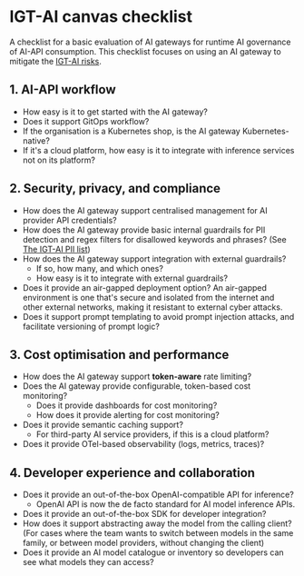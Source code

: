 # IGT-AI canvas checklist

A checklist for a basic evaluation of AI gateways for runtime AI governance of
AI-API consumption. This checklist focuses on using an AI gateway to mitigate
the [IGT-AI risks](risks.md).

## 1. AI-API workflow

- How easy is it to get started with the AI gateway?
- Does it support GitOps workflow?
- If the organisation is a Kubernetes shop, is the AI gateway
  Kubernetes-native?
- If it's a cloud platform, how easy is it to integrate
  with inference services not on its platform?

## 2. Security, privacy, and compliance

- How does the AI gateway support centralised management for AI provider
  API credentials?
- How does the AI gateway provide basic internal guardrails for PII detection
  and regex filters for disallowed keywords and phrases? (See
  [The IGT-AI PII list](pii.md))
- How does the AI gateway support integration with external guardrails?
  - If so, how many, and which ones?
  - How easy is it to integrate with external guardrails?
- Does it provide an air-gapped deployment option?
  An air-gapped environment is one that's secure and isolated from
  the internet and other external networks,
  making it resistant to external
  <!-- vale Vale.Spelling = NO -->cyber attacks.<!-- vale Vale.Spelling = YES -->
- Does it support prompt templating to avoid
  prompt injection attacks, and facilitate versioning of prompt logic?

## 3. Cost optimisation and performance

- How does the AI gateway support **token-aware** rate limiting?
- Does the AI gateway provide configurable, token-based cost monitoring?
  - Does it provide dashboards for cost monitoring?
  - How does it provide alerting for cost monitoring?
- Does it provide semantic caching support?
  - For third-party AI service providers, if this is a cloud platform?
- Does it provide OTel-based observability (logs, metrics, traces)?

## 4. Developer experience and collaboration

- Does it provide an out-of-the-box OpenAI-compatible API for inference?
  - OpenAI API is now the de facto standard for AI model inference APIs.
- Does it provide an out-of-the-box SDK for developer integration?
- How does it support abstracting away the model from the calling client?
  (For cases where the team wants to switch between models in the same
  family, or between model providers, without changing the client)
- Does it provide an AI model catalogue or inventory so developers can see
  what models they can access?
